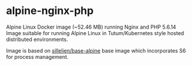 # alpine-nginx-php
Alpine Linux Docker image (~52.46 MB) running Nginx and PHP 5.6.14  Image suitable for running Alpine Linux in Tutum/Kubernetes style hosted distributed environments. 

Image is based on [sillelien/base-alpine](https://hub.docker.com/r/sillelien/base-alpine/) base image which incorporates S6 for process management.

